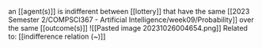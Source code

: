 an [[agent(s)]] is indifferent between [[lottery]] that have the same [[2023 Semester 2/COMPSCI367 - Artificial Intelligence/week09/Probability]] over the same [[outcome(s)]]
![[Pasted image 20231026004654.png]]
Related to: [[indifference relation (~)]]